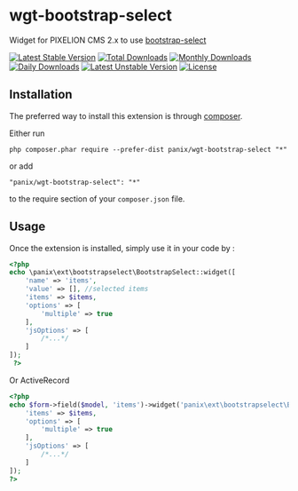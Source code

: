 wgt-bootstrap-select
===========
Widget for PIXELION CMS 2.x to use [bootstrap-select](https://github.com/snapappointments/bootstrap-select)

[![Latest Stable Version](https://poser.pugx.org/panix/wgt-bootstrap-select/v/stable)](https://packagist.org/packages/panix/wgt-bootstrap-select)
[![Total Downloads](https://poser.pugx.org/panix/wgt-bootstrap-select/downloads)](https://packagist.org/packages/panix/wgt-bootstrap-select)
[![Monthly Downloads](https://poser.pugx.org/panix/wgt-bootstrap-select/d/monthly)](https://packagist.org/packages/panix/wgt-bootstrap-select)
[![Daily Downloads](https://poser.pugx.org/panix/wgt-bootstrap-select/d/daily)](https://packagist.org/packages/panix/wgt-bootstrap-select)
[![Latest Unstable Version](https://poser.pugx.org/panix/wgt-bootstrap-select/v/unstable)](https://packagist.org/packages/panix/wgt-bootstrap-select) 
[![License](https://poser.pugx.org/panix/wgt-bootstrap-select/license)](https://packagist.org/packages/panix/wgt-bootstrap-select)

Installation
------------

The preferred way to install this extension is through [composer](http://getcomposer.org/download/).

Either run

```
php composer.phar require --prefer-dist panix/wgt-bootstrap-select "*"
```

or add

```
"panix/wgt-bootstrap-select": "*"
```

to the require section of your `composer.json` file.



Usage
-----

Once the extension is installed, simply use it in your code by :

```php
<?php
echo \panix\ext\bootstrapselect\BootstrapSelect::widget([
    'name' => 'items',
    'value' => [], //selected items
    'items' => $items,
    'options' => [
        'multiple' => true
    ],
    'jsOptions' => [
        /*...*/
    ]
]);
 ?>
```

Or ActiveRecord

```php
<?php
echo $form->field($model, 'items')->widget('panix\ext\bootstrapselect\BootstrapSelect', [
    'items' => $items,
    'options' => [
        'multiple' => true
    ],
    'jsOptions' => [
        /*...*/
    ]
]);
?>
```
